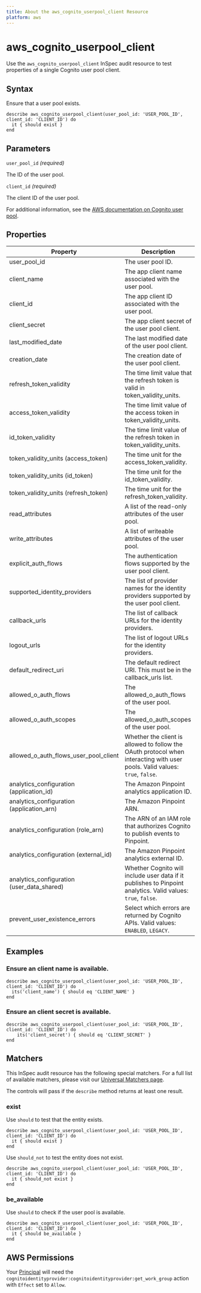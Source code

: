 ```yaml
---
title: About the aws_cognito_userpool_client Resource
platform: aws
---
```


# aws\_cognito\_userpool\_client

Use the `aws_cognito_userpool_client` InSpec audit resource to test properties of a single Cognito user pool client.

## Syntax

Ensure that a user pool exists.

    describe aws_cognito_userpool_client(user_pool_id: 'USER_POOL_ID', client_id: 'CLIENT_ID') do
      it { should exist }
    end

## Parameters

`user_pool_id` _(required)_

The ID of the user pool.


`client_id` _(required)_

The client ID of the user pool.

For additional information, see the [AWS documentation on Cognito user pool](https://docs.aws.amazon.com/AWSCloudFormation/latest/UserGuide/aws-resource-cognito-userpoolclient.html).

## Properties

| Property | Description|
| --- | --- |
| user_pool_id | The user pool ID. |
| client_name | The app client name associated with the user pool. |
| client_id | The app client ID associated with the user pool. |
| client_secret | The app client secret of the user pool client. |
| last_modified_date | The last modified date of the user pool client. |
| creation_date | The creation date of the user pool client. |
| refresh_token_validity | The time limit value that the refresh token is valid in token_validity_units. |
| access_token_validity | The time limit value of the access token in token_validity_units. |
| id_token_validity | The time limit value of the refresh token in token_validity_units. |
| token_validity_units (access_token) | The time unit for the access_token_validity. |
| token_validity_units (id_token) | The time unit for the id_token_validity. |
| token_validity_units (refresh_token) | The time unit for the refresh_token_validity. |
| read_attributes | A list of the read-only attributes of the user pool. |
| write_attributes | A list of writeable attributes of the user pool. |
| explicit_auth_flows | The authentication flows supported by the user pool client. |
| supported_identity_providers | The list of provider names for the identity providers supported by the user pool client. |
| callback_urls | The list of callback URLs for the identity providers. |
| logout_urls | The list of logout URLs for the identity providers. |
| default_redirect_uri | The default redirect URI. This must be in the callback_urls list. |
| allowed_o_auth_flows | The allowed_o_auth_flows of the user pool. |
| allowed_o_auth_scopes | The allowed_o_auth_scopes of the user pool. |
| allowed_o_auth_flows_user_pool_client | Whether the client is allowed to follow the OAuth protocol when interacting with user pools. Valid values: `true`, `false`. |
| analytics_configuration (application_id) | The Amazon Pinpoint analytics application ID. |
| analytics_configuration (application_arn) | The Amazon Pinpoint ARN. |
| analytics_configuration (role_arn) | The ARN of an IAM role that authorizes Cognito to publish events to Pinpoint. |
| analytics_configuration (external_id) | The Amazon Pinpoint analytics external ID. |
| analytics_configuration (user_data_shared) | Whether Cognito will include user data if it publishes to Pinpoint analytics. Valid values: `true`, `false`. |
| prevent_user_existence_errors | Select which errors are returned by Cognito APIs. Valid values: `ENABLED`, `LEGACY`. |

## Examples

### Ensure an client name is available.

    describe aws_cognito_userpool_client(user_pool_id: 'USER_POOL_ID', client_id: 'CLIENT_ID') do
      its('client_name') { should eq 'CLIENT_NAME' }
    end

### Ensure an client secret is available.

    describe aws_cognito_userpool_client(user_pool_id: 'USER_POOL_ID', client_id: 'CLIENT_ID') do
        its('client_secret') { should eq 'CLIENT_SECRET' }
    end

## Matchers

This InSpec audit resource has the following special matchers. For a full list of available matchers, please visit our [Universal Matchers page](https://www.inspec.io/docs/reference/matchers/).

The controls will pass if the `describe` method returns at least one result.

### exist

Use `should` to test that the entity exists.

    describe aws_cognito_userpool_client(user_pool_id: 'USER_POOL_ID', client_id: 'CLIENT_ID') do
      it { should exist }
    end

Use `should_not` to test the entity does not exist.

    describe aws_cognito_userpool_client(user_pool_id: 'USER_POOL_ID', client_id: 'CLIENT_ID') do
      it { should_not exist }
    end

### be_available

Use `should` to check if the user pool is available.

    describe aws_cognito_userpool_client(user_pool_id: 'USER_POOL_ID', client_id: 'CLIENT_ID') do
      it { should be_available }
    end

## AWS Permissions

Your [Principal](https://docs.aws.amazon.com/IAM/latest/UserGuide/intro-structure.html#intro-structure-principal) will need the `cognitoidentityprovider:cognitoidentityprovider:get_work_group` action with `Effect` set to `Allow`.
